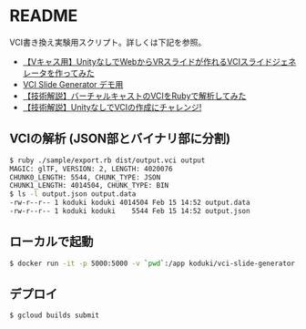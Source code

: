 README
=========

VCI書き換え実験用スクリプト。詳しくは下記を参照。

- [【Vキャス用】UnityなしでWebからVRスライドが作れるVCIスライドジェネレータを作ってみた](https://koduki.hatenablog.com/entry/2021/02/16/074554)
- [VCI Slide Generator デモ用](https://vci-slide-generator-dnb6froqha-uc.a.run.app/)
- [【技術解説】バーチャルキャストのVCIをRubyで解析してみた](https://zenn.dev/koduki/articles/7596fadeaff328)
- [【技術解説】UnityなしでVCIの作成にチャレンジ!](https://zenn.dev/koduki/articles/d4332883491f7a)


## VCIの解析 (JSON部とバイナリ部に分割)

```bash
$ ruby ./sample/export.rb dist/output.vci output
MAGIC: glTF, VERSION: 2, LENGTH: 4020076
CHUNK0_LENGTH: 5544, CHUNK_TYPE: JSON
CHUNK1_LENGTH: 4014504, CHUNK_TYPE: BIN
$ ls -l output.json output.data
-rw-r--r-- 1 koduki koduki 4014504 Feb 15 14:52 output.data
-rw-r--r-- 1 koduki koduki    5544 Feb 15 14:52 output.json
```

## ローカルで起動

```bash
$ docker run -it -p 5000:5000 -v `pwd`:/app koduki/vci-slide-generator
```

## デプロイ

```bash
$ gcloud builds submit
```